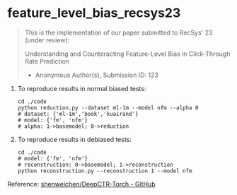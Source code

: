 # feature_level_bias_recsys23

> This is the implementation of our paper submitted to RecSys' 23 (under review):
>
> Understanding and Counteracting Feature-Level Bias in Click-Through Rate Prediction
>
> - Anonymous Author(s),  Submission ID: 123

1. To reproduce results in normal biased tests:

   ```shell
   cd ./code
   python reduction.py --dataset ml-1m --model nfm --alpha 0
   # dataset: {'ml-1m','book','kuairand'}
   # model: {'fm', 'nfm'}
   # alpha: 1->basemodel; 0->reduction
   ```

2. To reproduce results in debiased tests:

   ```shell
   cd ./code
   # model: {'fm', 'nfm'}
   # reconstruction: 0->basemodel; 1->reconstruction
   python reconstruction.py --reconstruction 1 --model nfm
   ```


Reference: [shenweichen/DeepCTR-Torch - GitHub](https://github.com/shenweichen/DeepCTR-Torch)
